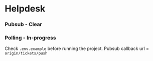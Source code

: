 # Helpdesk

### Pubsub - Clear
### Polling - In-progress

Check `.env.example` before running the project.
Pubsub callback url = `origin/tickets/push`
